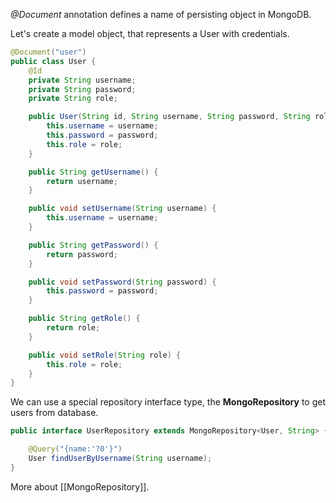 _@Document_ annotation defines a name of persisting object in MongoDB.

Let's create a model object, that represents a User with credentials.

```java
@Document("user")
public class User {
    @Id
    private String username;
    private String password;
    private String role;

    public User(String id, String username, String password, String role) {
        this.username = username;
        this.password = password;
        this.role = role;
    }

    public String getUsername() {
        return username;
    }

    public void setUsername(String username) {
        this.username = username;
    }

    public String getPassword() {
        return password;
    }

    public void setPassword(String password) {
        this.password = password;
    }

    public String getRole() {
        return role;
    }

    public void setRole(String role) {
        this.role = role;
    }
}
```

We can use a special repository interface type, the **MongoRepository** to get users from database.

```java
public interface UserRepository extends MongoRepository<User, String> {

    @Query("{name:'?0'}")
    User findUserByUsername(String username);
}

```

More about [[MongoRepository]].